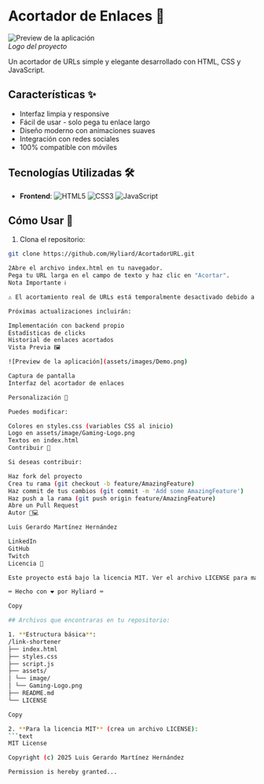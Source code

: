 # Acortador de Enlaces 🔗

![Preview de la aplicación](assets/images/Demo.png)  
*Logo del proyecto*

Un acortador de URLs simple y elegante desarrollado con HTML, CSS y JavaScript.

## Características ✨

- Interfaz limpia y responsive
- Fácil de usar - solo pega tu enlace largo
- Diseño moderno con animaciones suaves
- Integración con redes sociales
- 100% compatible con móviles

## Tecnologías Utilizadas 🛠️

- **Frontend**: 
  ![HTML5](https://img.shields.io/badge/-HTML5-E34F26?logo=html5&logoColor=white)
  ![CSS3](https://img.shields.io/badge/-CSS3-1572B6?logo=css3&logoColor=white)
  ![JavaScript](https://img.shields.io/badge/-JavaScript-F7DF1E?logo=javascript&logoColor=black)

## Cómo Usar 🚀

1. Clona el repositorio:
```bash
git clone https://github.com/Hyliard/AcortadorURL.git

2Abre el archivo index.html en tu navegador.
Pega tu URL larga en el campo de texto y haz clic en "Acortar".
Nota Importante ℹ️

⚠️ El acortamiento real de URLs está temporalmente desactivado debido a restricciones de las APIs públicas. Actualmente funciona como simulador de acortamiento.

Próximas actualizaciones incluirán:

Implementación con backend propio
Estadísticas de clicks
Historial de enlaces acortados
Vista Previa 🖼

![Preview de la aplicación](assets/images/Demo.png) 

Captura de pantalla
Interfaz del acortador de enlaces

Personalización 🎨

Puedes modificar:

Colores en styles.css (variables CSS al inicio)
Logo en assets/image/Gaming-Logo.png
Textos en index.html
Contribuir 🤝

Si deseas contribuir:

Haz fork del proyecto
Crea tu rama (git checkout -b feature/AmazingFeature)
Haz commit de tus cambios (git commit -m 'Add some AmazingFeature')
Haz push a la rama (git push origin feature/AmazingFeature)
Abre un Pull Request
Autor 👨💻

Luis Gerardo Martínez Hernández

LinkedIn
GitHub
Twitch
Licencia 📄

Este proyecto está bajo la licencia MIT. Ver el archivo LICENSE para más detalles.

⌨ Hecho con ❤️ por Hyliard ⌨

Copy

## Archivos que encontraras en tu repositorio:

1. **Estructura básica**:
/link-shortener
├── index.html
├── styles.css
├── script.js
├── assets/
│ └── image/
│ └── Gaming-Logo.png
├── README.md
└── LICENSE

Copy

2. **Para la licencia MIT** (crea un archivo LICENSE):
```text
MIT License

Copyright (c) 2025 Luis Gerardo Martínez Hernández

Permission is hereby granted...
